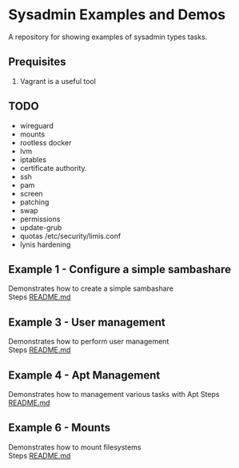 # Sysadmin Examples and Demos
A repository for showing examples of sysadmin types tasks.

## Prequisites 
1. Vagrant is a useful tool

## TODO
* wireguard
* mounts
* rootless docker
* lvm
* iptables
* certificate authority.
* ssh
* pam
* screen
* patching
* swap
* permissions 
* update-grub
* quotas /etc/security/limis.conf
* lynis hardening

## Example 1 - Configure a simple sambashare
Demonstrates how to create a simple sambashare  
Steps [README.md](./01_sambashare/README.md)    

## Example 3 - User management 
Demonstrates how to perform user management   
Steps [README.md](./03_usermanagement/README.md)  

## Example 4 - Apt Management
Demonstrates how to management various tasks with Apt
Steps [README.md](./04_apt_management/README.md)  

## Example 6 - Mounts
Demonstrates how to mount filesystems  
Steps [README.md](./06_mounts/README.md)   